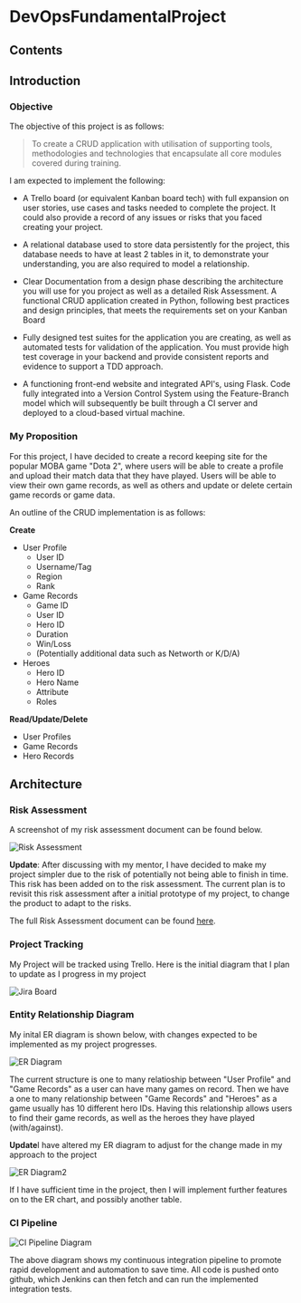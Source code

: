 # DevOpsFundamentalProject

## Contents

## Introduction

### Objective

The objective of this project is as follows:
>To create a CRUD application with utilisation of supporting tools,
methodologies and technologies that encapsulate all core modules
covered during training.

I am expected to implement the following:
- A Trello board (or equivalent Kanban board tech) with full expansion
on user stories, use cases and tasks needed to complete the project.
It could also provide a record of any issues or risks that you faced
creating your project.

- A relational database used to store data persistently for the
project, this database needs to have at least 2 tables in it, to
demonstrate your understanding, you are also required to model a
relationship.

- Clear Documentation from a design phase describing the architecture
you will use for you project as well as a detailed Risk Assessment.
A functional CRUD application created in Python, following best
practices and design principles, that meets the requirements set on
your Kanban Board

- Fully designed test suites for the application you are creating, as
well as automated tests for validation of the application. You must
provide high test coverage in your backend and provide consistent
reports and evidence to support a TDD approach.

- A functioning front-end website and integrated API's, using Flask.
Code fully integrated into a Version Control System using the
Feature-Branch model which will subsequently be built through a CI
server and deployed to a cloud-based virtual machine.

### My Proposition

For this project, I have decided to create a record keeping site for the popular MOBA game "Dota 2", where users will be able to create a profile and upload their match data that they have played. Users will be able to view their own game records, as well as others and update or delete certain game records or game data.

An outline of the CRUD implementation is as follows:

**Create**
- User Profile
  - User ID
  - Username/Tag
  - Region
  - Rank 
- Game Records
  - Game ID
  - User ID
  - Hero ID
  - Duration
  - Win/Loss
  - (Potentially additional data such as Networth or K/D/A)
- Heroes
  - Hero ID
  - Hero Name
  - Attribute
  - Roles

**Read/Update/Delete**
- User Profiles
- Game Records
- Hero Records

## Architecture

### Risk Assessment

A screenshot of my risk assessment document can be found below.

![Risk Assessment](https://i.imgur.com/jBcHTP3.png)

**Update**: After discussing with my mentor, I have decided to make my project simpler due to the risk of potentially not being able to finish in time. This risk has been added on to the risk assessment. The current plan is to revisit this risk assessment after a initial prototype of my project, to change the product to adapt to the risks.

The full Risk Assessment document can be found [here](https://docs.google.com/spreadsheets/d/18LOucbo6bNB233hZN950s-zoDuAG8sb8tvt1NYHw6a0/edit?usp=sharing).

### Project Tracking

My Project will be tracked using Trello. Here is the initial diagram that I plan to update as I progress in my project

![Jira Board](https://i.imgur.com/J6FbtIT.png)

### Entity Relationship Diagram

My inital ER diagram is shown below, with changes expected to be implemented as my project progresses.

![ER Diagram](https://i.imgur.com/QPFhp07.png)

The current structure is one to many relatioship between "User Profile" and "Game Records" as a user can have many games on record. Then we have a one to many relationship between "Game Records" and "Heroes" as a game usually has 10 different hero IDs. Having this relationship allows users to find their game records, as well as the heroes they have played (with/against).

**Update**I have altered my ER diagram to adjust for the change made in my approach to the project

![ER Diagram2](https://i.imgur.com/TkUyLNV.png)

If I have sufficient time in the project, then I will implement further features on to the ER chart, and possibly another table.

### CI Pipeline

![CI Pipeline Diagram](https://i.imgur.com/bZK3SNX.png)

The above diagram shows my continuous integration pipeline to promote rapid development and automation to save time. All code is pushed onto github, which Jenkins can then fetch and can run the implemented integration tests. 
